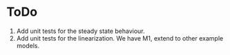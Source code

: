 
# ToDo

1. Add unit tests for the steady state behaviour.
2. Add unit tests for the linearization. We have M1, extend to other example models.
